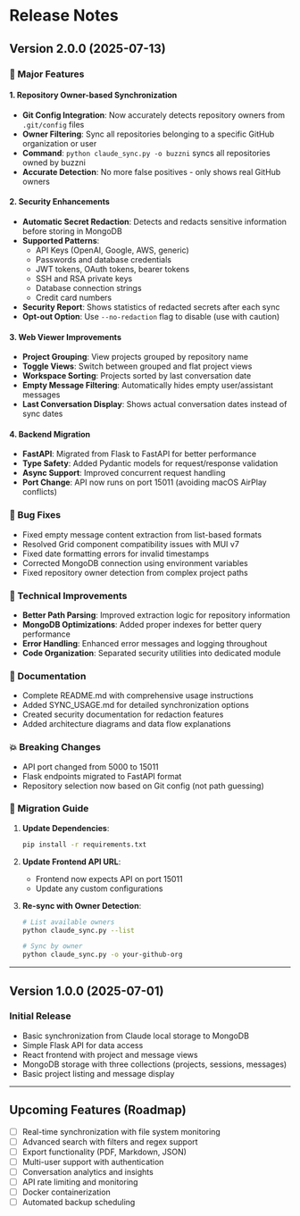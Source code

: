 # Release Notes

## Version 2.0.0 (2025-07-13)

### 🎯 Major Features

#### 1. Repository Owner-based Synchronization
- **Git Config Integration**: Now accurately detects repository owners from `.git/config` files
- **Owner Filtering**: Sync all repositories belonging to a specific GitHub organization or user
- **Command**: `python claude_sync.py -o buzzni` syncs all repositories owned by buzzni
- **Accurate Detection**: No more false positives - only shows real GitHub owners

#### 2. Security Enhancements
- **Automatic Secret Redaction**: Detects and redacts sensitive information before storing in MongoDB
- **Supported Patterns**:
  - API Keys (OpenAI, Google, AWS, generic)
  - Passwords and database credentials
  - JWT tokens, OAuth tokens, bearer tokens
  - SSH and RSA private keys
  - Database connection strings
  - Credit card numbers
- **Security Report**: Shows statistics of redacted secrets after each sync
- **Opt-out Option**: Use `--no-redaction` flag to disable (use with caution)

#### 3. Web Viewer Improvements
- **Project Grouping**: View projects grouped by repository name
- **Toggle Views**: Switch between grouped and flat project views
- **Workspace Sorting**: Projects sorted by last conversation date
- **Empty Message Filtering**: Automatically hides empty user/assistant messages
- **Last Conversation Display**: Shows actual conversation dates instead of sync dates

#### 4. Backend Migration
- **FastAPI**: Migrated from Flask to FastAPI for better performance
- **Type Safety**: Added Pydantic models for request/response validation
- **Async Support**: Improved concurrent request handling
- **Port Change**: API now runs on port 15011 (avoiding macOS AirPlay conflicts)

### 🐛 Bug Fixes

- Fixed empty message content extraction from list-based formats
- Resolved Grid component compatibility issues with MUI v7
- Fixed date formatting errors for invalid timestamps
- Corrected MongoDB connection using environment variables
- Fixed repository owner detection from complex project paths

### 🔧 Technical Improvements

- **Better Path Parsing**: Improved extraction logic for repository information
- **MongoDB Optimizations**: Added proper indexes for better query performance
- **Error Handling**: Enhanced error messages and logging throughout
- **Code Organization**: Separated security utilities into dedicated module

### 📝 Documentation

- Complete README.md with comprehensive usage instructions
- Added SYNC_USAGE.md for detailed synchronization options
- Created security documentation for redaction features
- Added architecture diagrams and data flow explanations

### 💥 Breaking Changes

- API port changed from 5000 to 15011
- Flask endpoints migrated to FastAPI format
- Repository selection now based on Git config (not path guessing)

### 🚀 Migration Guide

1. **Update Dependencies**:
   ```bash
   pip install -r requirements.txt
   ```

2. **Update Frontend API URL**:
   - Frontend now expects API on port 15011
   - Update any custom configurations

3. **Re-sync with Owner Detection**:
   ```bash
   # List available owners
   python claude_sync.py --list
   
   # Sync by owner
   python claude_sync.py -o your-github-org
   ```

---

## Version 1.0.0 (2025-07-01)

### Initial Release

- Basic synchronization from Claude local storage to MongoDB
- Simple Flask API for data access
- React frontend with project and message views
- MongoDB storage with three collections (projects, sessions, messages)
- Basic project listing and message display

---

## Upcoming Features (Roadmap)

- [ ] Real-time synchronization with file system monitoring
- [ ] Advanced search with filters and regex support
- [ ] Export functionality (PDF, Markdown, JSON)
- [ ] Multi-user support with authentication
- [ ] Conversation analytics and insights
- [ ] API rate limiting and monitoring
- [ ] Docker containerization
- [ ] Automated backup scheduling
